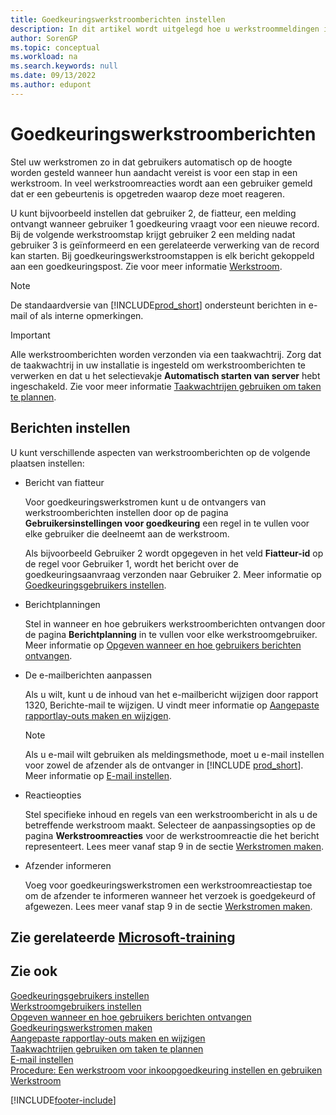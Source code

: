 ```yaml
---
title: Goedkeuringswerkstroomberichten instellen
description: In dit artikel wordt uitgelegd hoe u werkstroommeldingen instelt om een gebruiker te waarschuwen dat er een gebeurtenis is opgetreden waarop hij of zij moet reageren; een werkstroomreactie is vereist.
author: SorenGP
ms.topic: conceptual
ms.workload: na
ms.search.keywords: null
ms.date: 09/13/2022
ms.author: edupont
---
```

# Goedkeuringswerkstroomberichten

Stel uw werkstromen zo in dat gebruikers automatisch op de hoogte worden gesteld wanneer hun aandacht vereist is voor een stap in een werkstroom. In veel werkstroomreacties wordt aan een gebruiker gemeld dat er een gebeurtenis is opgetreden waarop deze moet reageren.

U kunt bijvoorbeeld instellen dat gebruiker 2, de fiatteur, een melding ontvangt wanneer gebruiker 1 goedkeuring vraagt voor een nieuwe record. Bij de volgende werkstroomstap krijgt gebruiker 2 een melding nadat gebruiker 3 is geïnformeerd en een gerelateerde verwerking van de record kan starten. Bij goedkeuringswerkstroomstappen is elk bericht gekoppeld aan een goedkeuringspost. Zie voor meer informatie [Werkstroom](across-workflow.md).  

> [!NOTE]  
> De standaardversie van [!INCLUDE[prod_short](includes/prod_short.md)] ondersteunt berichten in e-mail of als interne opmerkingen.  

> [!IMPORTANT]  
> Alle werkstroomberichten worden verzonden via een taakwachtrij. Zorg dat de taakwachtrij in uw installatie is ingesteld om werkstroomberichten te verwerken en dat u het selectievakje **Automatisch starten van server** hebt ingeschakeld. Zie voor meer informatie [Taakwachtrijen gebruiken om taken te plannen](admin-job-queues-schedule-tasks.md).

## Berichten instellen

U kunt verschillende aspecten van werkstroomberichten op de volgende plaatsen instellen:  

* Bericht van fiatteur

  Voor goedkeuringswerkstromen kunt u de ontvangers van werkstroomberichten instellen door op de pagina **Gebruikersinstellingen voor goedkeuring** een regel in te vullen voor elke gebruiker die deelneemt aan de werkstroom.  

  Als bijvoorbeeld Gebruiker 2 wordt opgegeven in het veld **Fiatteur-id** op de regel voor Gebruiker 1, wordt het bericht over de goedkeuringsaanvraag verzonden naar Gebruiker 2. Meer informatie op [Goedkeuringsgebruikers instellen](across-how-to-set-up-approval-users.md). 
  
* Berichtplanningen

  Stel in wanneer en hoe gebruikers werkstroomberichten ontvangen door de pagina **Berichtplanning** in te vullen voor elke werkstroomgebruiker. Meer informatie op [Opgeven wanneer en hoe gebruikers berichten ontvangen](across-how-to-specify-when-and-how-to-receive-notifications.md). 
  
* De e-mailberichten aanpassen

  Als u wilt, kunt u de inhoud van het e-mailbericht wijzigen door rapport 1320, Berichte-mail te wijzigen. U vindt meer informatie op [Aangepaste rapportlay-outs maken en wijzigen](ui-how-create-custom-report-layout.md).  

  > [!NOTE]
  > Als u e-mail wilt gebruiken als meldingsmethode, moet u e-mail instellen voor zowel de afzender als de ontvanger in [!INCLUDE [prod_short](includes/prod_short.md)]. Meer informatie op [E-mail instellen](admin-how-setup-email.md).
  
* Reactieopties

  Stel specifieke inhoud en regels van een werkstroombericht in als u de betreffende werkstroom maakt. Selecteer de aanpassingsopties op de pagina **Werkstroomreacties** voor de werkstroomreactie die het bericht representeert. Lees meer vanaf stap 9 in de sectie [Werkstromen maken](across-how-to-create-workflows.md#to-create-a-workflow). 
  
* Afzender informeren

  Voeg voor goedkeuringswerkstromen een werkstroomreactiestap toe om de afzender te informeren wanneer het verzoek is goedgekeurd of afgewezen. Lees meer vanaf stap 9 in de sectie [Werkstromen maken](across-how-to-create-workflows.md#to-create-a-workflow).   

## Zie gerelateerde [Microsoft-training](/training/modules/create-workflows/)

## Zie ook

[Goedkeuringsgebruikers instellen](across-how-to-set-up-approval-users.md)  
[Werkstroomgebruikers instellen](across-how-to-set-up-workflow-users.md)  
[Opgeven wanneer en hoe gebruikers berichten ontvangen](across-how-to-specify-when-and-how-to-receive-notifications.md)  
[Goedkeuringswerkstromen maken](across-how-to-create-workflows.md)  
[Aangepaste rapportlay-outs maken en wijzigen](ui-how-create-custom-report-layout.md)  
[Taakwachtrijen gebruiken om taken te plannen](admin-job-queues-schedule-tasks.md)  
[E-mail instellen](admin-how-setup-email.md)  
[Procedure: Een werkstroom voor inkoopgoedkeuring instellen en gebruiken](walkthrough-setting-up-and-using-a-purchase-approval-workflow.md)  
[Werkstroom](across-workflow.md)  

[!INCLUDE[footer-include](includes/footer-banner.md)]
